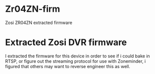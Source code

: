 # Zr04ZN-firm
Zosi ZR04ZN extracted firmware 
# Extracted Zosi DVR firmware
I extracted the firmware for this device in order to see if i could bake in RTSP, or figure out the streaming  protocol for use with Zoneminder, i figured that others may want to reverse engineer this as well.
